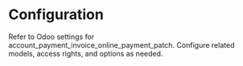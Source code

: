 # Configuration

Refer to Odoo settings for account_payment_invoice_online_payment_patch. Configure related models, access rights, and options as needed.

